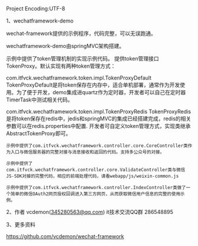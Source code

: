Project Encoding:UTF-8

1、wechatframework-demo

wechat-framework提供的示例程序，代码完整，可以无误跑通。

wechatframework-demo由springMVC架构搭建。

示例中提供了token管理机制的实现示例代码。
	提供token管理接口TokenProxy。默认实现有两种token管理方式：
	
com.itfvck.wechatframework.token.impl.TokenProxyDefault
	TokenProxyDefault是将token保存在内存中，适合单机部署，通常作为开发使用。为了便于开发，demo集成进quartz作为定时器，开发者可以自己在定时器TimerTask中测试相关代码。
	
com.itfvck.wechatframework.token.impl.TokenProxyRedis
	TokenProxyRedis是将token保存在redis中，jedis和springMVC的集成已经搭建完成，redis的相关参数可以在redis.properties中配置.
	开发者可自定义token管理方式，实现类继承AbstractTokenProxy即可。
	
	示例中提供了com.itfvck.wechatframework.controller.core.CoreController类作为入口与微信服务器的完整对接与消息接收和返回的代码。支持多公众号的对接。
	
	示例中提供了com.itfvck.wechatframework.controller.core.ValidateController类与微信JS-SDK对接的完整代码，相应的前端处理代码，请看webapp/js/weixin-common.js
	
	示例中提供了com.itfvck.wechatframework.controller.IndexController类做了一个简单的微信OAuth2网页授权回调进入第三方网页，从而获取微信用户信息的完整的使用示例。

2、作者 
vcdemon(345280563@qq.com)
it技术交流QQ群 286548895

3、更多资料

https://github.com/vcdemon/wechat-framework